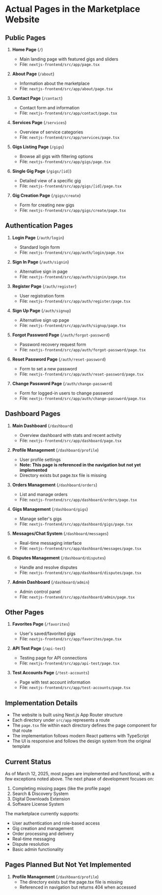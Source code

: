 # Actual Pages in the Marketplace Website

## Public Pages
1. **Home Page** (`/`)
   - Main landing page with featured gigs and sliders
   - File: `nextjs-frontend/src/app/page.tsx`

2. **About Page** (`/about`)
   - Information about the marketplace
   - File: `nextjs-frontend/src/app/about/page.tsx`

3. **Contact Page** (`/contact`)
   - Contact form and information
   - File: `nextjs-frontend/src/app/contact/page.tsx`

4. **Services Page** (`/services`)
   - Overview of service categories
   - File: `nextjs-frontend/src/app/services/page.tsx`

5. **Gigs Listing Page** (`/gigs`)
   - Browse all gigs with filtering options
   - File: `nextjs-frontend/src/app/gigs/page.tsx`

6. **Single Gig Page** (`/gigs/[id]`)
   - Detailed view of a specific gig
   - File: `nextjs-frontend/src/app/gigs/[id]/page.tsx`

7. **Gig Creation Page** (`/gigs/create`)
   - Form for creating new gigs
   - File: `nextjs-frontend/src/app/gigs/create/page.tsx`

## Authentication Pages
1. **Login Page** (`/auth/login`)
   - Standard login form
   - File: `nextjs-frontend/src/app/auth/login/page.tsx`

2. **Sign In Page** (`/auth/signin`)
   - Alternative sign in page
   - File: `nextjs-frontend/src/app/auth/signin/page.tsx`

3. **Register Page** (`/auth/register`)
   - User registration form
   - File: `nextjs-frontend/src/app/auth/register/page.tsx`

4. **Sign Up Page** (`/auth/signup`)
   - Alternative sign up page
   - File: `nextjs-frontend/src/app/auth/signup/page.tsx`

5. **Forgot Password Page** (`/auth/forgot-password`)
   - Password recovery request form
   - File: `nextjs-frontend/src/app/auth/forgot-password/page.tsx`

6. **Reset Password Page** (`/auth/reset-password`)
   - Form to set a new password
   - File: `nextjs-frontend/src/app/auth/reset-password/page.tsx`

7. **Change Password Page** (`/auth/change-password`)
   - Form for logged-in users to change password
   - File: `nextjs-frontend/src/app/auth/change-password/page.tsx`

## Dashboard Pages
1. **Main Dashboard** (`/dashboard`)
   - Overview dashboard with stats and recent activity
   - File: `nextjs-frontend/src/app/dashboard/page.tsx`

2. **Profile Management** (`/dashboard/profile`)
   - User profile settings
   - **Note: This page is referenced in the navigation but not yet implemented**
   - Directory exists but page.tsx file is missing

3. **Orders Management** (`/dashboard/orders`)
   - List and manage orders
   - File: `nextjs-frontend/src/app/dashboard/orders/page.tsx`

4. **Gigs Management** (`/dashboard/gigs`)
   - Manage seller's gigs
   - File: `nextjs-frontend/src/app/dashboard/gigs/page.tsx`

5. **Messages/Chat System** (`/dashboard/messages`)
   - Real-time messaging interface
   - File: `nextjs-frontend/src/app/dashboard/messages/page.tsx`

6. **Disputes Management** (`/dashboard/disputes`)
   - Handle and resolve disputes
   - File: `nextjs-frontend/src/app/dashboard/disputes/page.tsx`

7. **Admin Dashboard** (`/dashboard/admin`)
   - Admin control panel
   - File: `nextjs-frontend/src/app/dashboard/admin/page.tsx`

## Other Pages
1. **Favorites Page** (`/favorites`)
   - User's saved/favorited gigs
   - File: `nextjs-frontend/src/app/favorites/page.tsx`

2. **API Test Page** (`/api-test`)
   - Testing page for API connections
   - File: `nextjs-frontend/src/app/api-test/page.tsx`

3. **Test Accounts Page** (`/test-accounts`)
   - Page with test account information
   - File: `nextjs-frontend/src/app/test-accounts/page.tsx`

## Implementation Details

- The website is built using Next.js App Router structure
- Each directory under `src/app` represents a route
- The `page.tsx` file within each directory defines the page component for that route
- The implementation follows modern React patterns with TypeScript
- The UI is responsive and follows the design system from the original template

## Current Status

As of March 12, 2025, most pages are implemented and functional, with a few exceptions noted above. The next phase of development focuses on:

1. Completing missing pages (like the profile page)
2. Search & Discovery System
3. Digital Downloads Extension
4. Software License System

The marketplace currently supports:
- User authentication and role-based access
- Gig creation and management
- Order processing and delivery
- Real-time messaging
- Dispute resolution
- Basic admin functionality

## Pages Planned But Not Yet Implemented

1. **Profile Management** (`/dashboard/profile`)
   - The directory exists but the page.tsx file is missing
   - Referenced in navigation but returns 404 when accessed 